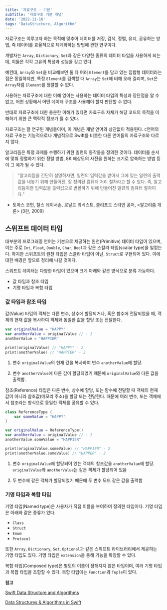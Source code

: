 ```yaml
---
title: '자료구조 - 기본'
subTitle: '자료구조 기본 개념'
date: '2022-11-16'
tags: 'DataStructure, Algorithm'
---
```


자료구조는 이루고자 하는 목적에 맞추어 데이터를 저장, 검색, 정렬, 유지, 공유하는 방법, 즉 데이터를 효율적으로 체계화하는 방법에 관한 연구이다.

개발자는 `Array`, `Dictionary`, `Set`과 같은 다양한 종류의 데이터 타입을 사용하게 되는데, 이들은 각각 고유의 특성과 성능을 갖고 있다.

예컨대, `Array`와 `Set`을 비교해보면 둘 다 여러 `Element`를 담고 있는 집합형 데이터라는 점은 동일하지만, 특정 `Element`를 검색할 때 `Array`는 `Set`에 비해 오래 걸리며, `Set`은 `Array`처럼 `Element`를 정렬할 수 없다.

사용하는 자료구조에 대한 이해 없이는 사용하는 데이터 타입의 특성과 장단점을 알 수 없고, 어떤 상황에서 어떤 데이터 구조를 사용해야 할지 판단할 수 없다.

반대로 자료구조에 대한 충분한 이해가 있다면 자료구조 자체가 해당 코드의 목적을 이해하기 위한 큰 맥락적 정보가 될 수 있다.

자료구조는 잘 연구된 개념들이며, 이 개념은 개발 언어와 상관없이 적용된다. `C`언어의 자료 구조는 기능적으로나 개념적으로 Swift를 비롯한 다른 언어들의 자료구조와 다르지 않다.

알고리듬은 특정 과제를 수행하기 위한 일련의 동작들을 정의한 것이다. 데이터를 순서에 맞춰 정렬하기 위한 정렬 방법, 8K 해상도의 사진을 원하는 크기로 압축하는 방법 등이 그 예가 될 수 있다.

> "알고리듬을 간단히 설명하자면, 일련의 입력값을 받아서 그에 맞는 일련의 출력값을 내놓기 위해 만들어진, 잘 정의된 컴퓨터 처리 절차라고 할 수 있다. 즉, 알고리듬이란 입력값을 출력값으로 변환하기 위해 만들어진 일련의 컴퓨터 절차이다."

- 토마스 코먼, 찰스 레이서손, 로날드 리베스트, 클리포드 스타인 공저, <알고리즘 개론> (3판, 2009)
> 

## 스위프트 데이터 타입

대부분의 프로그래밍 언어는 기본으로 제공하는 원천(Primitive) 데이터 타입이 있으며, 이는 주로 `Int`, `Float`, `Double`, `Char`, `Bool`과 같은 스칼라 타입(scalar type)을 일컫는다. 하지만 스위프트의 원천 타입은 스클라 타입이 아닌, `Struct`로 구현되어 있다. 이에 대한 배경은 앞으로 정리해 나갈 것이다.

스위프트 데이터는 다양한 타입이 있으며 크게 아래와 같은 방식으로 분류 가능하다.

- 값 타입과 참조 타입
- 기명 타입과 복합 타입

### 값 타입과 참조 타입

값(Value) 타입의 객체는 다른 변수, 상수에 할당되거나, 혹은 함수에 전달되었을 때, 객체의 현재 값을 복사하여 객체와 동일한 값을 할당 또는 전달한다.

```swift
var originalValue = "HAPPY"
var anotherValue = originalValue // - 1
anotherValue = "HAPPIER"

print(originalValue) // "HAPPY" - 2
print(anotherValue) // "HAPPIER" - 2
```

1. 변수 `originalValue`의 현재 값을 복사하여 변수 `anotherValue`에 할당.

2. 변수 `anotherValue`에 다른 값이 할당되었기 때문에 `originalValue`와 다른 값을 출력함.

참조(Reference) 타입은 다른 변수, 상수에 할당, 또는 함수에 전달할 때 객체의 현재 값이 아니라 참조값(메모리 주소)을 할당 또는 전달한다. 때문에 여러 변수, 또는 객체에서 참조라는 방식으로 동일한 객체를 공유할 수 있다.

```swift
class ReferenceType {
	var someValue = "HAPPY"
}

var originalValue = ReferenceType()
var anotherValue = originalValue // - 1
anotherValue.someValue = "HAPPIER"

print(originalValue.someValue) // "HAPPIER" - 2
print(anotherValue.someValue) // "HAPPER" - 2
```

1. 변수 `originalValue`에 할당되어 있는 객체의 참조값을 `anotherValue`에 할당. `originalValue`와 `anotherValue`는 같은 객체가 할당되어 있음

2. 두 변수에 같은 객체가 할당되었기 때문에 두 변수 모드 같은 값을 출력함

### 기명 타입과 복합 타입

기명 타입(Named type)은 사용자가 직접 이름을 부여하여 정의한 타입이다. 기명 타입은 아래와 같은 종류가 있다.

- `Class`
- `Struct`
- `Enum`
- `Protocol`

또한 `Array`, `Dictionary`, `Set`, `Optional`과 같은 스위프트 라이브러리에서 제공하는 기명 타입도 있다. 기명 타입은 `extension`을 통해 기능을 확장할 수 있다.

복합 타입(Composed type)은 별도의 이름이 정해지지 않은 타입이며, 여러 기명 타입과 복합 타입을 조합할 수 있다. 복합 타입에는 `Function`과 `Tuple`이 있다.

**참고**

[Swift Data Structure and Algorithms](https://www.amazon.com/Swift-Data-Structure-Algorithms-Erik/dp/1785884506)

[Data Structures & Algorithms in Swift](https://www.raywenderlich.com/books/data-structures-algorithms-in-swift/v4.0)
